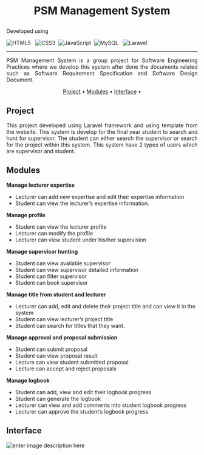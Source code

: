 <h1>
<p align="center">
  <br>PSM Management System
</h1>
<div align="left">
Developed using

![HTML5](https://img.shields.io/badge/html5-%23E34F26.svg?style=for-the-badge&logo=html5&logoColor=white) &nbsp; ![CSS3](https://img.shields.io/badge/css3-%231572B6.svg?style=for-the-badge&logo=css3&logoColor=white)&nbsp; ![JavaScript](https://img.shields.io/badge/javascript-%23323330.svg?style=for-the-badge&logo=javascript&logoColor=%23F7DF1E)&nbsp; ![MySQL](https://img.shields.io/badge/mysql-%2300f.svg?style=for-the-badge&logo=mysql&logoColor=white)
&nbsp; 
![Laravel](https://img.shields.io/badge/laravel-%23FF2D20.svg?style=for-the-badge&logo=laravel&logoColor=white)


<hr>
  <p align="justify">
    PSM Management System is a group project for Software Engineering Practices where we develop this system after done the documents related such as Software Requirement Specification and Software Design Document. 
    <br />
    </p>
</p>

<p align="center">
  <a href="#project">Project</a> •
  <a href="#modules">Modules</a> •
  <a href="#interface">Interface</a> •
</p>  
                                                                                                                      
                                                                                                                                                      
## Project
<p align="justify">
This project developed using Laravel framework and using template from the website. This system is develop for the final year student to search and hunt for supervisor. The student can either search the supervisor or search for the project within this system. This system have 2 types of users which are supervisor and student.

## Modules
**Manage lecturer expertise**
 - Lecturer can add new expertise and edit their expertise information
 - Student can view the lecturer’s expertise information.

**Manage profile**
 - Student can view the lecturer profile
 - Lecturer can modify the profile
 - Lecturer can view student under his/her supervision

**Manage supervisor hunting**
 - Student can view available supervisor
 - Student can view supervisor detailed information
 - Student can filter supervisor
 - Student can book supervisor

**Manage title from student and lecturer**
- Lecturer can add, edit and delete their project title and can view it in the system
- Student can view lecturer’s project title
- Student can search for titles that they want.

**Manage approval and proposal submission**
- Student can submit proposal
- Student can view proposal result
- Lecture can view student submitted proposal
- Lecture can accept and reject proposals

**Manage logbook**
- Student can add, view and edit their logbook progress
- Student can generate the logbook
- Lecturer can view and add comments into student logbook progress
- Lecturer can approve the student’s logbook progress

## Interface
![enter image description here](https://i.pinimg.com/originals/b8/07/bd/b807bda838261ced9be91e5db372620e.jpg)
